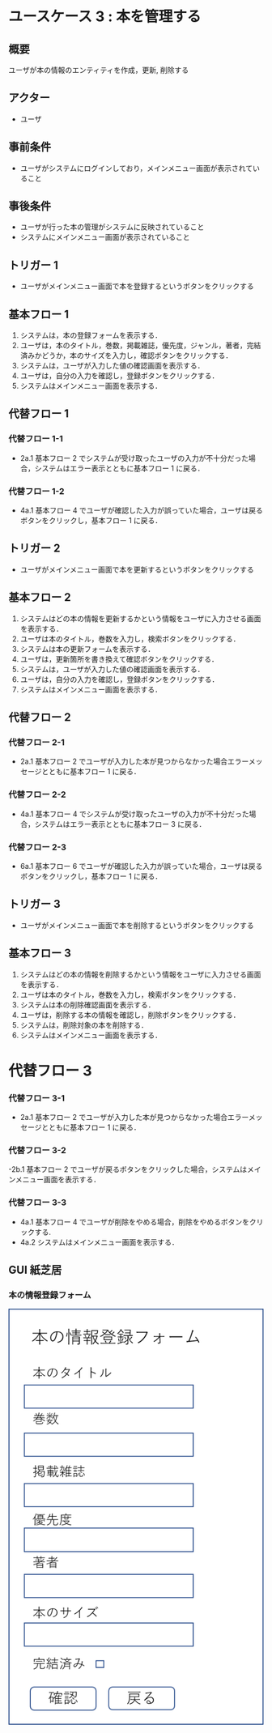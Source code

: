 # ユースケース 3 : 本を管理する

## 概要

ユーザが本の情報のエンティティを作成，更新, 削除する

## アクター

- ユーザ

## 事前条件

- ユーザがシステムにログインしており，メインメニュー画面が表示されていること

## 事後条件

- ユーザが行った本の管理がシステムに反映されていること
- システムにメインメニュー画面が表示されていること

## トリガー 1

- ユーザがメインメニュー画面で本を登録するというボタンをクリックする

## 基本フロー 1

1. システムは，本の登録フォームを表示する．
2. ユーザは，本のタイトル，巻数，掲載雑誌，優先度，ジャンル，著者，完結済みかどうか，本のサイズを入力し，確認ボタンをクリックする．
3. システムは，ユーザが入力した値の確認画面を表示する．
4. ユーザは，自分の入力を確認し，登録ボタンをクリックする．
5. システムはメインメニュー画面を表示する．

## 代替フロー 1

### 代替フロー 1-1

- 2a.1 基本フロー 2 でシステムが受け取ったユーザの入力が不十分だった場合，システムはエラー表示とともに基本フロー 1 に戻る．

### 代替フロー 1-2

- 4a.1 基本フロー 4 でユーザが確認した入力が誤っていた場合，ユーザは戻るボタンをクリックし，基本フロー 1 に戻る．

## トリガー 2

- ユーザがメインメニュー画面で本を更新するというボタンをクリックする

## 基本フロー 2

1. システムはどの本の情報を更新するかという情報をユーザに入力させる画面を表示する．
2. ユーザは本のタイトル，巻数を入力し，検索ボタンをクリックする．
3. システムは本の更新フォームを表示する．
4. ユーザは，更新箇所を書き換えて確認ボタンをクリックする．
5. システムは，ユーザが入力した値の確認画面を表示する．
6. ユーザは，自分の入力を確認し，登録ボタンをクリックする．
7. システムはメインメニュー画面を表示する．

## 代替フロー 2

### 代替フロー 2-1

- 2a.1 基本フロー 2 でユーザが入力した本が見つからなかった場合エラーメッセージとともに基本フロー 1 に戻る．

### 代替フロー 2-2

- 4a.1 基本フロー 4 でシステムが受け取ったユーザの入力が不十分だった場合，システムはエラー表示とともに基本フロー 3 に戻る．

### 代替フロー 2-3

- 6a.1 基本フロー 6 でユーザが確認した入力が誤っていた場合，ユーザは戻るボタンをクリックし，基本フロー 1 に戻る．

## トリガー 3

- ユーザがメインメニュー画面で本を削除するというボタンをクリックする

## 基本フロー 3

1. システムはどの本の情報を削除するかという情報をユーザに入力させる画面を表示する．
2. ユーザは本のタイトル，巻数を入力し，検索ボタンをクリックする．
3. システムは本の削除確認画面を表示する．
4. ユーザは，削除する本の情報を確認し，削除ボタンをクリックする．
5. システムは，削除対象の本を削除する．
6. システムはメインメニュー画面を表示する．

# 代替フロー 3

### 代替フロー 3-1

- 2a.1 基本フロー 2 でユーザが入力した本が見つからなかった場合エラーメッセージとともに基本フロー 1 に戻る．

### 代替フロー 3-2

-2b.1 基本フロー 2 でユーザが戻るボタンをクリックした場合，システムはメインメニュー画面を表示する．

### 代替フロー 3-3

- 4a.1 基本フロー 4 でユーザが削除をやめる場合，削除をやめるボタンをクリックする.
- 4a.2 システムはメインメニュー画面を表示する．

## GUI 紙芝居

### 本の情報登録フォーム

<img src="img/bookregistrationform.png">
